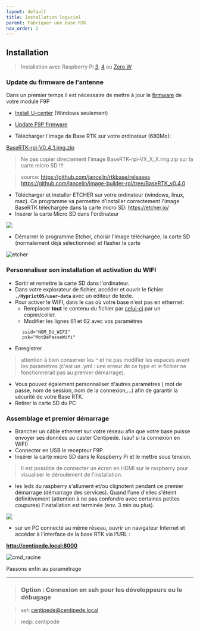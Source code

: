 ```yaml
---
layout: default
title: Installation logiciel
parent: Fabriquer une base RTK
nav_order: 2
---
```


## Installation

> Installation avec Raspberry Pi [3](https://www.kubii.fr/les-cartes-raspberry-pi/2119-raspberry-pi-3-modele-b-1-gb-kubii-713179640259.html), [4](https://www.kubii.fr/les-cartes-raspberry-pi/2770-nouveau-raspberry-pi-4-modele-b-1gb-kubii-0765756931168.html) ou [Zero W](https://www.kubii.fr/les-cartes-raspberry-pi/1851-raspberry-pi-zero-w-kubii-3272496006997.html)

### Update du firmware de l'antenne

Dans un premier temps il est nécessaire de mettre à jour le [firmware](https://fr.wikipedia.org/wiki/Firmware) de votre module F9P

* [Install U-center](https://www.u-blox.com/en/product/u-center) (Windows seulement)

* [Update F9P firmware](https://drotek.gitbook.io/rtk-f9p-positioning-solutions/tutorials/updating-zed-f9p-firmware)

* Télécharger l'image de Base RTK sur votre ordinateur (680Mo):

 [BaseRTK-rpi-V0_4_1.img.zip](https://github.com/jancelin/rtkbase/releases/download/BaseRTK-rpi-V0.4/BaseRTK-rpi-V0_4_1.img.zip)


> Ne pas copier directement l'image BaseRTK-rpi-VX_X_X.img.zip sur la carte micro SD !!!

> source:
> https://github.com/jancelin/rtkbase/releases
> https://github.com/jancelin/image-builder-rpi/tree/BaseRTK_v0.4.0

* Télécharger et installer ETCHER sur votre ordinateur (windows, linux, mac). Ce programme va permettre d'installer correctement l'image BaseRTK téléchargée dans la carte micro SD: https://etcher.io/
* Insérer la carte Micro SD dans l'ordinateur 

![](https://encrypted-tbn0.gstatic.com/images?q=tbn:ANd9GcRrqS8MhQYdjrRmaYZS-RCtgLIrhB8gdLaxUmAfey96t6YpopQr)

* Démarrer le programme Etcher, choisir l'image téléchargée, la carte SD (normalement déjà sélectionnée) et flasher la carte

![etcher](https://jancelin.github.io/docs-centipedeRTK/assets/images/install/etcher.png)


### Personnaliser son installation et activation du WIFI

* Sortir et remettre la carte SD dans l'ordinateur.
* Dans votre explorateur de fichier, accéder et ouvrir le fichier **```./HypriotOS/user-data```** avec un editeur de texte.
* Pour activer le WIFI, dans le cas où votre base n'est pas en ethernet:
   * Remplacer **tout** le contenu du fichier par [celui-ci](https://raw.githubusercontent.com/jancelin/rtkbase/0.3.1/install/wifi-user-data.yml) par un copier/coller.
   * Modifier les lignes 61 et 62 avec vos paramètres

```
      ssid="NOM_DU_WIFI"
      psk="MotDePasseWifi"
```
   * Enregistrer
> attention à bien conserver les **```"```** et ne pas modifier les espaces avant les paramètres (c'est un .yml : une erreur de ce type et le fichier ne fonctionnerait pas au premier démarrage).
* Vous pouvez également personnaliser d'autres paramètres ( mot de passe, nom de session, nom de la connexion,...) afin de garantir la sécurité de votre Base RTK.
* Retirer la carte SD du PC

### Assemblage et premier démarrage

* Brancher un câble ethernet sur votre réseau afin que votre base puisse envoyer ses données au caster Centipede. (sauf si la connexion en WIFI)
* Connecter en USB le recepteur F9P.
* Insérer la carte micro SD dans le Raspberry Pi et le mettre sous tension. 
> Il est possible de connecter un écran en HDMI sur le raspberry pour visualiser le déroulement de l'installation. 
* les leds du raspberry s'allument et/ou clignotent pendant ce premier démarrage (démarrage des services).
Quand l'une d'elles s'éteint définitivement (attention à ne pas confondre avec certaines petites coupures) l'installation est terminée (env. 3 min ou plus).

![](https://projects-static.raspberrypi.org/projects/raspberry-pi-setting-up/3addc4ca2ca0b7c999bdb03a46801a729614b235/en/images/pi-plug-in.gif)

* sur un PC connecté au même réseau, ouvrir un navigateur Internet et accéder à l'interface de la base RTK via l'URL :

 **http://centipede.local:8000**

![cmd_racine](https://jancelin.github.io/docs-centipedeRTK/assets/images/param/cmd_racine.png)

Passons enfin au paramétrage

---------------------------------------------------------------------------------------------------

> ### Option : Connexion en ssh pour les développeurs ou le débugage

> ssh centipede@centipede.local

> mdp: centipede

